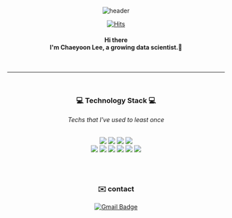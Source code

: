 
<div align="center">
  
  ![header](https://capsule-render.vercel.app/api?type=waving&color=gradient&height=300&section=header&text=class%20yoon:&fontSize=90)

  [![Hits](https://hits.seeyoufarm.com/api/count/incr/badge.svg?url=https%3A%2F%2Fgithub.com%2Fchaeyoon919&count_bg=%23EB8B10&title_bg=%23684327&icon=&icon_color=%23E7E7E7&title=VISIT&edge_flat=false)](https://github.com/chaeyoon919)
  #### Hi there<br> I'm Chaeyoon Lee, a growing data scientist.🌱
  <br>
  
  ***
  
  <br>

  
  ### 💻 Technology Stack 💻
  ###### Techs that I've used to least once
  <img src="https://img.shields.io/badge/Python-3776AB?style=flat-square&logo=Python&logoColor=white"/>
  <img src="https://img.shields.io/badge/R-276DC3?style=flat-square&logo=R&logoColor=white"/>
  <img src="https://img.shields.io/badge/RStudio-75AADB?style=flat-square&logo=RStudio&logoColor=white"/> 
  <img src="https://img.shields.io/badge/Qgis-589632?style=flat-square&logo=Qgis&logoColor=white"/>
  <br>
  <img src="https://img.shields.io/badge/Jupyter-F37626?style=flat-square&logo=Jupyter&logoColor=white"/>
  <img src="https://img.shields.io/badge/scikit_learn-F7931E?style=flat-square&logo=scikit-learn&logoColor=white"/>
  <img src="https://img.shields.io/badge/Tableau-E97627?style=flat-square&logo=Tableau&logoColor=white"/>  
  <img src="https://img.shields.io/badge/Pytorch-EE4C2C?style=flat-square&logo=Pytorch&logoColor=white"/>
  <img src="https://img.shields.io/badge/Pytorch Lightning-792EE5?style=flat-square&logo=Pytorch Lightning&logoColor=white"/>
  <img src="https://img.shields.io/badge/Weight&Biases-FFBE00?style=flat-square&logo=Weight&Biases&logoColor=white"/>

  
  <br><br>
  
  ### ✉️ contact
  [![Gmail Badge](https://img.shields.io/badge/Gmail-d14836?style=flat-square&logo=Gmail&logoColor=white&link=mailto:dbs8438@gmail.com)](mailto:dbs8438@gmail.com)

</div>








<!--
**chaeyoon919/chaeyoon919** is a ✨ _special_ ✨ repository because its `README.md` (this file) appears on your GitHub profile.

Here are some ideas to get you started:

- 🔭 I’m currently working on ...
- 🌱 I’m currently learning ...
- 👯 I’m looking to collaborate on ...
- 🤔 I’m looking for help with ...
- 💬 Ask me about ...
- 📫 How to reach me: ...
- 😄 Pronouns: ...
- ⚡ Fun fact: ...
https://simpleicons.org/ : 배지
https://security-nanglam.tistory.com/491 : 이모지

[![Chaeyoon's github stats](https://github-readme-stats.vercel.app/api?username=chaeyoon919)](https://github.com/anuraghazra/github-readme-stats)


-->
